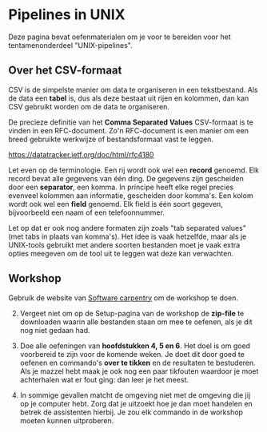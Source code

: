 # Pipelines in UNIX

Deze pagina bevat oefenmaterialen om je voor te bereiden voor het tentamenonderdeel "UNIX-pipelines".

## Over het CSV-formaat

CSV is de simpelste manier om data te organiseren in een tekstbestand. Als de data een **tabel** is, dus als deze bestaat uit rijen en kolommen, dan kan CSV gebruikt worden om de data te organiseren.

De precieze definitie van het **Comma Separated Values** CSV-formaat is te vinden in een RFC-document. Zo'n RFC-document is een manier om een breed gebruikte werkwijze of bestandsformaat vast te leggen.

<https://datatracker.ietf.org/doc/html/rfc4180>

Let even op de terminologie. Een rij wordt ook wel een **record** genoemd. Elk record bevat alle gegevens van één ding. De gegevens zijn gescheiden door een **separator**, een komma. In principe heeft elke regel precies evenveel kolommen aan informatie, gescheiden door komma's. Een kolom wordt ook wel een **field** genoemd. Elk field is één soort gegeven, bijvoorbeeld een naam of een telefoonnummer.

Let op dat er ook nog andere formaten zijn zoals "tab separated values" (met tabs in plaats van komma's). Het idee is vaak hetzelfde, maar als je UNIX-tools gebruikt met andere soorten bestanden moet je vaak extra opties meegeven om de tool uit te leggen wat deze kan verwachten.

## Workshop

Gebruik de website van [Software carpentry](https://swcarpentry.github.io/shell-novice/) om de workshop te doen.

2.  Vergeet niet om op de Setup-pagina van de workshop de **zip-file** te downloaden waarin alle bestanden staan om mee te oefenen, als je dit nog niet gedaan had.

3.  Doe alle oefeningen van **hoofdstukken 4, 5 en 6**. Het doel is om goed voorbereid te zijn voor de komende weken. Je doet dit door goed te oefenen en commando's **over te tikken** en de resultaten te bestuderen. Als je mazzel hebt maak je ook nog een paar tikfouten waardoor je moet achterhalen wat er fout ging: dan leer je het meest.

4.  In sommige gevallen matcht de omgeving niet met de omgeving die jij op je computer hebt. Zorg dat je uitzoekt hoe je dan moet handelen en betrek de assistenten hierbij. Je zou elk commando in de workshop moeten kunnen uitproberen.
